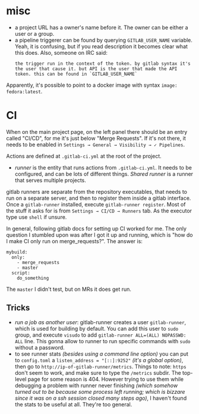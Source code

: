 # misc

* a project URL has a owner's name before it. The owner can be either a user or a group.
* a pipeline triggerer can be found by querying `GITLAB_USER_NAME` variable. Yeah, it is confusing, but if you read description it becomes clear what this does. Also, someone on IRC said:
    ```
    the trigger run in the context of the token. by gitlab syntax it's the user that cause it. but API is the user that made the API token. this can be found in `GITLAB_USER_NAME`
    ```

Apparently, it's possible to point to a docker image with syntax `image: fedora:latest`.

# CI

When on the main project page, on the left panel there should be an entry called "CI/CD", for me it's just below "Merge Requests". If it's not there, it needs to be enabled in `Settings → General → Visibility → ✓ Pipelines`.

Actions are defined at `.gitlab-ci.yml` at the root of the project.
* *runner* is the entity that runs actions from `.gitlab-ci.yml`. It needs to be configured, and can be lots of different things. *Shared runner* is a runner that serves multiple projects.

gitlab runners are separate from the repository executables, that needs to run on a separate server, and then to register them inside a gitlab interface. Once a `gitlab-runner` installed, execute `gitlab-runner register`. Most of the stuff it asks for is from `Settings → CI/CD → Runners` tab. As the executor type use `shell` if unsure.

In general, following gitlab docs for setting up CI worked for me. The only question I stumbled upon was after I got it up and running, which is "how do I make CI only run on merge_requests?". The answer is:

```
mybuild:
  only:
    - merge_requests
    - master
  script:
    do_something
```

The `master` I didn't test, but on MRs it does get run.

## Tricks

* *run a job as another user*: gitlab-runner creates a user `gitlab-runner`, which is used for building by default. You can add this user to `sudo` group, and execute `visudo` to add `gitlab-runner ALL=(ALL) NOPASSWD: ALL` line. This gonna allow to runner to run specific commands with `sudo` without a password.
* to see runner stats *(besides using a command line option)* you can put to `config.toml` a `listen_address = "[::]:9252"` *(it's a global option)*, then go to `http://ip-of-gitlab-runner/metrics`. Things to note: `https` don't seem to work, and make sure to type the `/metrics` subdir. The top-level page for some reason is 404.
  However trying to use them while debugging a problem with runner never finishing *(which somehow turned out to be because some process left running; which is bizzare since it was on a ssh session closed many steps ago)*, I haven't found the stats to be useful at all. They're too general.
